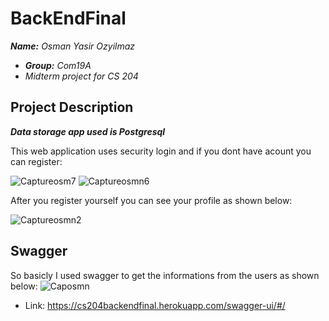 # BackEndFinal

***Name:*** *Osman Yasir Ozyilmaz*
- ***Group:*** *Com19A*
- *Midterm project for CS 204*

## Project Description
***Data storage app used is Postgresql***

This web application uses security login and if you dont have acount you can register:

![Captureosm7](https://user-images.githubusercontent.com/64580490/117890703-7eccdd00-b2d7-11eb-8a0c-292274f2417b.PNG)
![Captureosmn6](https://user-images.githubusercontent.com/64580490/117890736-8c826280-b2d7-11eb-8935-f3e0ffe6ba50.PNG)

After you register yourself you can see your profile as shown below:

![Captureosmn2](https://user-images.githubusercontent.com/64580490/117890424-f5b5a600-b2d6-11eb-8d3d-5067a09fc4cf.PNG)

## Swagger

So basicly I used swagger to get the informations from the users as shown below:
![Caposmn](https://user-images.githubusercontent.com/64580490/117890988-f569da80-b2d7-11eb-8609-9614d6e23868.PNG)



 
- Link: https://cs204backendfinal.herokuapp.com/swagger-ui/#/
